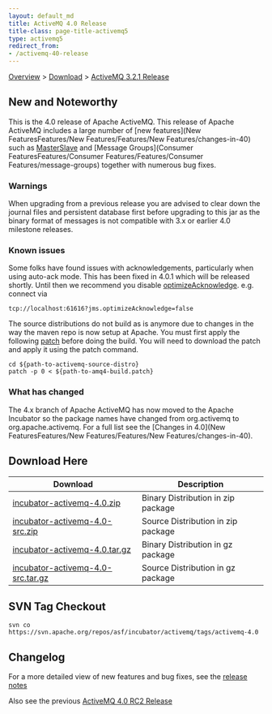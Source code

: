 ```yaml
---
layout: default_md
title: ActiveMQ 4.0 Release 
title-class: page-title-activemq5
type: activemq5
redirect_from:
- /activemq-40-release
---
```


[Overview](overview) > [Download](download) > [ActiveMQ 3.2.1 Release](activemq-40-release)

New and Noteworthy
------------------

This is the 4.0 release of Apache ActiveMQ. This release of Apache ActiveMQ includes a large number of [new features](New FeaturesFeatures/New Features/Features/New Features/changes-in-40) such as [MasterSlave](ClusteringFeatures/Clustering/Features/Clustering/masterslave) and [Message Groups](Consumer FeaturesFeatures/Consumer Features/Features/Consumer Features/message-groups) together with numerous bug fixes.

### Warnings

When upgrading from a previous release you are advised to clear down the journal files and persistent database first before upgrading to this jar as the binary format of messages is not compatible with 3.x or earlier 4.0 milestone releases.

### Known issues

Some folks have found issues with acknowledgements, particularly when using auto-ack mode. This has been fixed in 4.0.1 which will be released shortly. Until then we recommend you disable [optimizeAcknowledge](connection-configuration-uri). e.g. connect via
```
tcp://localhost:61616?jms.optimizeAcknowledge=false
```

The source distributions do not build as is anymore due to changes in the way the maven repo is now setup at Apache. You must first apply the following [patch](activemq-40-release.data/amq4-build.patch?version=1&modificationDate=1150318678000&api=v2) before doing the build. You will need to download the patch and apply it using the patch command.
```
cd ${path-to-activemq-source-distro}
patch -p 0 < ${path-to-amq4-build.patch}
```

### What has changed

The 4.x branch of Apache ActiveMQ has now moved to the Apache Incubator so the package names have changed from org.activemq to org.apache.activemq. For a full list see the [Changes in 4.0](New FeaturesFeatures/New Features/Features/New Features/changes-in-40).

Download Here
-------------

Download|Description
---|---
[incubator-activemq-4.0.zip](http://people.apache.org/repository/incubator-activemq/distributions/incubator-activemq-4.0.zip)|Binary Distribution in zip package
[incubator-activemq-4.0-src.zip](http://people.apache.org/repository/incubator-activemq/distributions/incubator-activemq-4.0-src.zip)|Source Distribution in zip package
[incubator-activemq-4.0.tar.gz](http://people.apache.org/repository/incubator-activemq/distributions/incubator-activemq-4.0.tar.gz)|Binary Distribution in gz package
[incubator-activemq-4.0-src.tar.gz](http://people.apache.org/repository/incubator-activemq/distributions/incubator-activemq-4.0-src.tar.gz)|Source Distribution in gz package

SVN Tag Checkout
----------------
```
svn co https://svn.apache.org/repos/asf/incubator/activemq/tags/activemq-4.0
```

Changelog
---------

For a more detailed view of new features and bug fixes, see the [release notes](http://issues.apache.org/activemq/secure/IssueNavigator.jspa?reset=true&pid=10520&fixfor=11660)

Also see the previous [ActiveMQ 4.0 RC2 Release](activemq-40-rc2-release)

